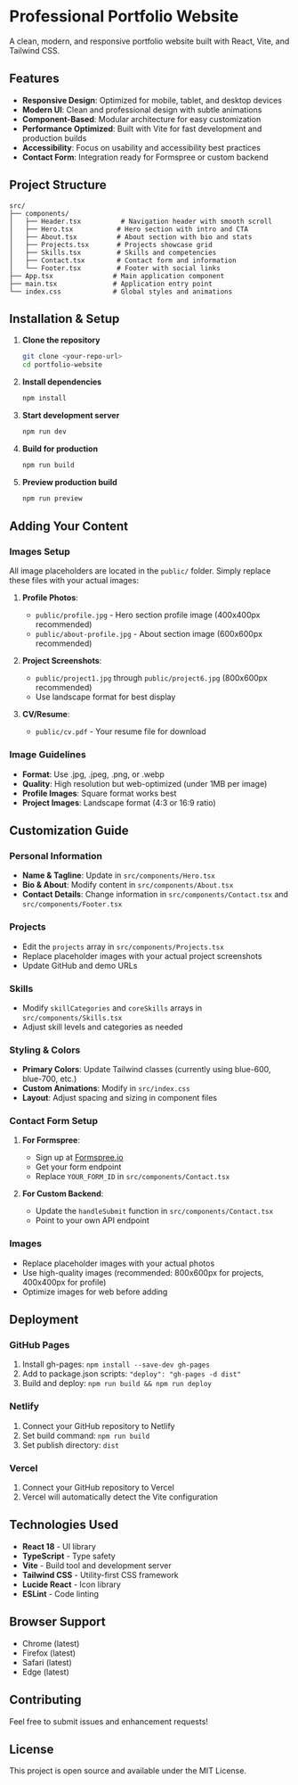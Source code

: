 # Professional Portfolio Website

A clean, modern, and responsive portfolio website built with React, Vite, and Tailwind CSS.

## Features

- **Responsive Design**: Optimized for mobile, tablet, and desktop devices
- **Modern UI**: Clean and professional design with subtle animations
- **Component-Based**: Modular architecture for easy customization
- **Performance Optimized**: Built with Vite for fast development and production builds
- **Accessibility**: Focus on usability and accessibility best practices
- **Contact Form**: Integration ready for Formspree or custom backend

## Project Structure

```
src/
├── components/
│   ├── Header.tsx          # Navigation header with smooth scroll
│   ├── Hero.tsx           # Hero section with intro and CTA
│   ├── About.tsx          # About section with bio and stats
│   ├── Projects.tsx       # Projects showcase grid
│   ├── Skills.tsx         # Skills and competencies
│   ├── Contact.tsx        # Contact form and information
│   └── Footer.tsx         # Footer with social links
├── App.tsx               # Main application component
├── main.tsx              # Application entry point
└── index.css             # Global styles and animations
```

## Installation & Setup

1. **Clone the repository**
   ```bash
   git clone <your-repo-url>
   cd portfolio-website
   ```

2. **Install dependencies**
   ```bash
   npm install
   ```

3. **Start development server**
   ```bash
   npm run dev
   ```

4. **Build for production**
   ```bash
   npm run build
   ```

5. **Preview production build**
   ```bash
   npm run preview
   ```

## Adding Your Content

### Images Setup
All image placeholders are located in the `public/` folder. Simply replace these files with your actual images:

1. **Profile Photos**:
   - `public/profile.jpg` - Hero section profile image (400x400px recommended)
   - `public/about-profile.jpg` - About section image (600x600px recommended)

2. **Project Screenshots**:
   - `public/project1.jpg` through `public/project6.jpg` (800x600px recommended)
   - Use landscape format for best display

3. **CV/Resume**:
   - `public/cv.pdf` - Your resume file for download

### Image Guidelines
- **Format**: Use .jpg, .jpeg, .png, or .webp
- **Quality**: High resolution but web-optimized (under 1MB per image)
- **Profile Images**: Square format works best
- **Project Images**: Landscape format (4:3 or 16:9 ratio)

## Customization Guide

### Personal Information
- **Name & Tagline**: Update in `src/components/Hero.tsx`
- **Bio & About**: Modify content in `src/components/About.tsx`
- **Contact Details**: Change information in `src/components/Contact.tsx` and `src/components/Footer.tsx`

### Projects
- Edit the `projects` array in `src/components/Projects.tsx`
- Replace placeholder images with your actual project screenshots
- Update GitHub and demo URLs

### Skills
- Modify `skillCategories` and `coreSkills` arrays in `src/components/Skills.tsx`
- Adjust skill levels and categories as needed

### Styling & Colors
- **Primary Colors**: Update Tailwind classes (currently using blue-600, blue-700, etc.)
- **Custom Animations**: Modify in `src/index.css`
- **Layout**: Adjust spacing and sizing in component files

### Contact Form Setup
1. **For Formspree**:
   - Sign up at [Formspree.io](https://formspree.io)
   - Get your form endpoint
   - Replace `YOUR_FORM_ID` in `src/components/Contact.tsx`

2. **For Custom Backend**:
   - Update the `handleSubmit` function in `src/components/Contact.tsx`
   - Point to your own API endpoint

### Images
- Replace placeholder images with your actual photos
- Use high-quality images (recommended: 800x600px for projects, 400x400px for profile)
- Optimize images for web before adding

## Deployment

### GitHub Pages
1. Install gh-pages: `npm install --save-dev gh-pages`
2. Add to package.json scripts: `"deploy": "gh-pages -d dist"`
3. Build and deploy: `npm run build && npm run deploy`

### Netlify
1. Connect your GitHub repository to Netlify
2. Set build command: `npm run build`
3. Set publish directory: `dist`

### Vercel
1. Connect your GitHub repository to Vercel
2. Vercel will automatically detect the Vite configuration

## Technologies Used

- **React 18** - UI library
- **TypeScript** - Type safety
- **Vite** - Build tool and development server
- **Tailwind CSS** - Utility-first CSS framework
- **Lucide React** - Icon library
- **ESLint** - Code linting

## Browser Support

- Chrome (latest)
- Firefox (latest)
- Safari (latest)
- Edge (latest)

## Contributing

Feel free to submit issues and enhancement requests!

## License

This project is open source and available under the MIT License.